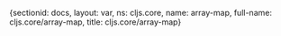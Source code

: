 {sectionid: docs, layout: var, ns: cljs.core, name: array-map, full-name: cljs.core/array-map,
  title: cljs.core/array-map}

